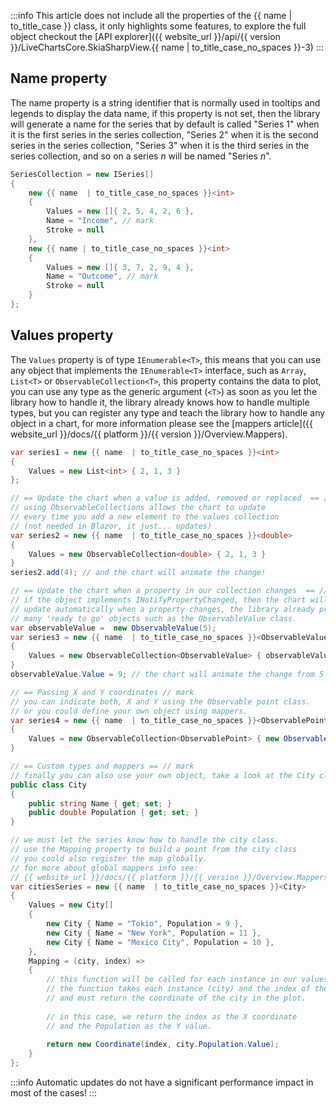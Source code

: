 <!--
To get help on editing this file, see https://github.com/beto-rodriguez/LiveCharts2/blob/dev/docs/readme.md
content is normally pulled from the examples in the repository.
-->

:::info
This article does not include all the properties of the {{ name | to_title_case }} class, it only highlights some features, to
explore the full object checkout the [API explorer]({{ website_url }}/api/{{ version }}/LiveChartsCore.SkiaSharpView.{{ name  | to_title_case_no_spaces }}-3)
:::

## Name property

The name property is a string identifier that is normally used in tooltips and legends to display the data name,
if this property is not set, then the library will generate a name for the series that by default is called 
"Series 1" when it is the first series in the series collection, "Series 2" when it is the second series in the 
series collection, "Series 3" when it is the third series in the series collection, and so on a series *n* will be 
named "Series *n*".

```csharp
SeriesCollection = new ISeries[]
{
    new {{ name  | to_title_case_no_spaces }}<int>
    {
        Values = new []{ 2, 5, 4, 2, 6 },
        Name = "Income", // mark
        Stroke = null
    },
    new {{ name | to_title_case_no_spaces }}<int>
    {
        Values = new []{ 3, 7, 2, 9, 4 },
        Name = "Outcome", // mark
        Stroke = null
    }
};
```

## Values property

The `Values` property is of type `IEnumerable<T>`, this means that you can use any object that implements the `IEnumerable<T>` interface, 
such as `Array`, `List<T>` or `ObservableCollection<T>`, this property contains the data to plot, you can use any type as the
generic argument (`<T>`) as soon as you let the library how to handle it, the library already knows how to handle multiple types, 
but you can register any type and teach the library how to handle any object in a chart, for more information please see the 
[mappers article]({{ website_url }}/docs/{{ platform }}/{{ version }}/Overview.Mappers).

```csharp
var series1 = new {{ name  | to_title_case_no_spaces }}<int>
{
    Values = new List<int> { 2, 1, 3 }
};

// == Update the chart when a value is added, removed or replaced  == // mark
// using ObservableCollections allows the chart to update
// every time you add a new element to the values collection
// (not needed in Blazor, it just... updates)
var series2 = new {{ name  | to_title_case_no_spaces }}<double>
{
    Values = new ObservableCollection<double> { 2, 1, 3 }
}
series2.add(4); // and the chart will animate the change!

// == Update the chart when a property in our collection changes  == // mark
// if the object implements INotifyPropertyChanged, then the chart will
// update automatically when a property changes, the library already provides
// many 'ready to go' objects such as the ObservableValue class.
var observableValue =  new ObservableValue(5);
var series3 = new {{ name  | to_title_case_no_spaces }}<ObservableValue>
{
    Values = new ObservableCollection<ObservableValue> { observableValue },
}
observableValue.Value = 9; // the chart will animate the change from 5 to 9!

// == Passing X and Y coordinates // mark 
// you can indicate both, X and Y using the Observable point class.
// or you could define your own object using mappers.
var series4 = new {{ name  | to_title_case_no_spaces }}<ObservablePoint>
{
    Values = new ObservableCollection<ObservablePoint> { new ObservablePoint(2, 6)}
}
```

```csharp
// == Custom types and mappers == // mark
// finally you can also use your own object, take a look at the City class.
public class City 
{
    public string Name { get; set; }
    public double Population { get; set; }
}
```

```csharp
// we must let the series know how to handle the city class.
// use the Mapping property to build a point from the city class
// you could also register the map globally.
// for more about global mappers info see:
// {{ website_url }}/docs/{{ platform }}/{{ version }}/Overview.Mappers
var citiesSeries = new {{ name  | to_title_case_no_spaces }}<City>
{
    Values = new City[]
    { 
        new City { Name = "Tokio", Population = 9 },
        new City { Name = "New York", Population = 11 },
        new City { Name = "Mexico City", Population = 10 },
    },
    Mapping = (city, index) =>
    {
        // this function will be called for each instance in our values array,
        // the function takes each instance (city) and the index of the item in the array as parameters
        // and must return the coordinate of the city in the plot.
        
        // in this case, we return the index as the X coordinate
        // and the Population as the Y value.
        
        return new Coordinate(index, city.Population.Value);
    }
};
```

:::info
Automatic updates do not have a significant performance impact in most of the cases!
:::
